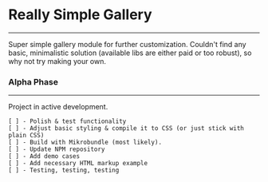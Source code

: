 # Really Simple Gallery

---

Super simple gallery module for further customization. Couldn't find any basic, minimalistic solution (available libs are either paid or too robust), so why not try making your own.

### Alpha Phase

---

Project in active development. 

```
[ ] - Polish & test functionality
[ ] - Adjust basic styling & compile it to CSS (or just stick with plain CSS)
[ ] - Build with Mikrobundle (most likely).
[ ] - Update NPM repository
[ ] - Add demo cases
[ ] - Add necessary HTML markup example
[ ] - Testing, testing, testing
```
